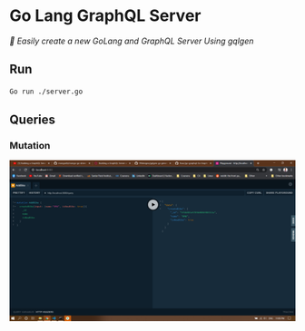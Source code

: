 # Go Lang GraphQL Server

_👀 Easily create a new GoLang and GraphQL Server Using gqlgen_

## Run

```bash
Go run ./server.go
```

## Queries
### Mutation
![Mutation](https://github.com/fruxc/go-graphql/blob/master/assets/mutation.png?raw=true "Mutation Query")